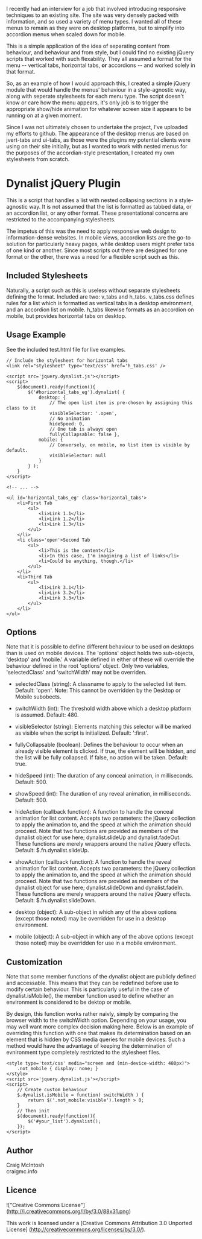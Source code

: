I recently had an interview for a job that involved introducing responsive techniques to an existing site. The site was very densely packed with information, and so used a variety of menu types. I wanted all of these menus to remain as they were on desktop platforms, but to simplify into accordion menus when scaled down for mobile.

This is a simple application of the idea of separating content from behaviour, and behaviour and from style, but I could find no existing jQuery scripts that worked with such flexability. They all assumed a format for the menu -- vertical tabs, horizontal tabs, <strong>or</strong> accordions -- and worked solely in that format.

So, as an example of how I would approach this, I created a simple jQuery module that would handle the menus' behaviour in a style-agnostic way, along with seperate stylesheets for each menu type. The script doesn't know or care how the menu appears, it's only job is to trigger the appropriate show/hide animation for whatever screen size it appears to be running on at a given moment.

Since I was not ultimately chosen to undertake the project, I've uploaded my efforts to github. The appearance of the desktop menus are based on jvert-tabs and ui-tabs, as those were the plugins my potential clients were using on their site initially, but as I wanted to work with nested menus for the purposes of the accordian-style presentation, I created my own stylesheets from scratch.



Dynalist jQuery Plugin
======================

This is a script that handles a list with nested collapsing sections in a style-agnostic way. It is not assumed that the list is formatted as tabbed data, or an accordion list, or any other format. These presentational concerns are restricted to the accompanying stylesheets.

The impetus of this was the need to apply responsive web design to information-dense websites. In mobile views, accordion lists are the go-to solution for particularly heavy pages, while desktop users might prefer tabs of one kind or another. Since most scripts out there are designed for one format or the other, there was a need for a flexible script such as this.

Included Stylesheets
--------------------

Naturally, a script such as this is useless without separate stylesheets defining the format. Included are two: v_tabs and h_tabs. v_tabs.css defines rules for a list which is formatted as vertical tabs in a desktop environment, and an accordion list on mobile. h_tabs likewise formats as an accordion on mobile, but provides horizontal tabs on desktop.

Usage Example
-------------

See the included test.html file for live examples.

	// Include the stylesheet for horizontal tabs
	<link rel="stylesheet" type='text/css' href='h_tabs.css' />

	<script src='jquery.dynalist.js'></script>
	<script>
		$(document).ready(function(){
			$('#horizontal_tabs_eg').dynalist( {
				desktop: { 
					// The open list item is pre-chosen by assigning this class to it
					visibleSelector: '.open', 
					// No animation
					hideSpeed: 0, 
					// One tab is always open
					fullyCollapsable: false },
				mobile: { 
					// Conversely, on mobile, no list item is visible by default.
					visibleSelector: null	
				} 
			} );
		}
	</script>
	
	<!-- ... -->
	
	<ul id='horizontal_tabs_eg' class='horizontal_tabs'>
		<li>First Tab
			<ul>
				<li>Link 1.1</li>
				<li>Link 1.2</li>
				<li>Link 1.3</li>
			</ul>
		</li>
		<li class='open'>Second Tab
			<ul>
				<li>This is the content</li>
				<li>In this case, I'm imagining a list of links</li>
				<li>Could be anything, though.</li>
			</ul>
		</li>
		<li>Third Tab
			<ul>
				<li>Link 3.1</li>
				<li>Link 3.2</li>
				<li>Link 3.3</li>
			</ul>
		</li>
	</ul>

Options
-------

Note that it is possible to define different behaviour to be used on desktops than is used on mobile devices. The 'options' object holds two sub-objects, 'desktop' and 'mobile.' A variable defined in either of these will override the behaviour defined in the root 'options' object. Only two variables, 'selectedClass' and 'switchWidth' may not be overriden.

* selectedClass (string):		A classname to apply to the selected list item. Default: 'open'.
					Note: This cannot be overridden by the Desktop or Mobile subobects.
* switchWidth (int):			The threshold width above which a desktop platform is assumed. Default: 480.
* visibleSelector (string):		Elements matching this selector will be marked as visible when the script is initialized. Default: ':first'.
* fullyCollapsable (boolean):		Defines the behaviour to occur when an already visible element is clicked. If true, the element will be hidden, and the list will be fully collapsed. If false, no action will be taken. Default: true.

* hideSpeed (int):			The duration of any conceal animation, in milliseconds. Default: 500.
* showSpeed (int):			The duration of any reveal animation, in milliseconds. Default: 500.
* hideAction (callback function):	A function to handle the conceal animation for list content. Accepts two parameters: the jQuery collection to apply the animation to, and the speed at which the animation should proceed. Note that two functions are provided as members of the dynalist object for use here; dynalist.slideUp and dynalist.fadeOut. These functions are merely wrappers around the native jQuery effects. Default: $.fn.dynalist.slideUp.
* showAction (callback function):	A function to handle the reveal animation for list content. Accepts two parameters: the jQuery collection to apply the animation to, and the speed at which the animation should proceed. Note that two functions are provided as members of the dynalist object for use here; dynalist.slideDown and dynalist.fadeIn. These functions are merely wrappers around the native jQuery effects. Default: $.fn.dynalist.slideDown.
* desktop (object): 			A sub-object in which any of the above options (except those noted) may be overridden for use in a desktop environment.
* mobile (object): 			A sub-object in which any of the above options (except those noted) may be overridden for use in a mobile environment.


Customization
-------------

Note that some member functions of the dynalist object are publicly defined and accessable. This means that they can be redefined before use to modify certain behaviour. This is particularly useful in the case of dynalist.isMobile(), the member function used to define whether an environment is considered to be dektop or mobile.

By design, this function works rather naivly, simply by comparing the browser width to the switchWidth option. Depending on your usage, you may well want more complex decision making here. Below is an example of overriding this function with one that makes its determination based on an element that is hidden by CSS media queries for mobile devices. Such a method would have the advantage of keeping the determination of evnironment type completely restricted to the stylesheet files.

	<style type='text/css' media="screen and (min-device-width: 480px)">
		.not_mobile { display: none; }
	</style>
	<script src='jquery.dynalist.js'></script>
	<script>
		// Create custom behaviour
		$.dynalist.isMobile = function( switchWidth ) {
			return $('.not_mobile:visible').length > 0;
		}
		// Then init
		$(document).ready(function(){
			$('#your_list').dynalist();
		});
	</script>

Author
------

Craig McIntosh  
craigmc.info

Licence
-------

!["Creative Commons License"] (http://i.creativecommons.org/l/by/3.0/88x31.png)

This work is licensed under a [Creative Commons Attribution 3.0 Unported License] (http://creativecommons.org/licenses/by/3.0/).
